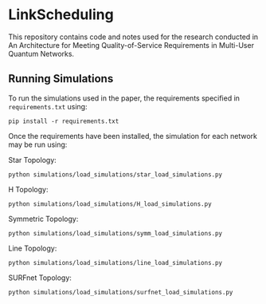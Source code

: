 # LinkScheduling

This repository contains code and notes used for the
research conducted in An Architecture for Meeting 
Quality-of-Service Requirements in Multi-User Quantum Networks.

## Running Simulations

To run the simulations used in the paper, the requirements
specified in `requirements.txt` using:

`pip install -r requirements.txt`

Once the requirements have been installed, the simulation for each
network may be run using:

Star Topology:

`python simulations/load_simulations/star_load_simulations.py`

H Topology:

`python simulations/load_simulations/H_load_simulations.py`

Symmetric Topology:

`python simulations/load_simulations/symm_load_simulations.py`

Line Topology:

`python simulations/load_simulations/line_load_simulations.py`

SURFnet Topology:

`python simulations/load_simulations/surfnet_load_simulations.py`
